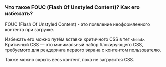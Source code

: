 ### Что такое FOUC (Flash Of Unstyled Content)? Как его избежать?

FOUC (Flash Of Unstyled Content) - это появление неоформленного контента при загрузке.

Избежать его можно путём вставки критичного CSS в тег `<head>`. Критичный CSS — это минимальный набор блокирующего CSS, требуемого для рендеринга первого экрана с контентом пользователю.

Также можно скрыть весь контент, пока не загрузится CSS.
